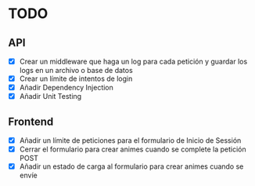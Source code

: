 # TODO

## API

- [x] Crear un middleware que haga un log para cada petición y guardar los logs en un archivo o base de datos
- [x] Crear un límite de intentos de login
- [x] Añadir Dependency Injection
- [x] Añadir Unit Testing

## Frontend

- [x] Añadir un límite de peticiones para el formulario de Inicio de Sessión
- [x] Cerrar el formulario para crear animes cuando se complete la petición POST
- [x] Añadir un estado de carga al formulario para crear animes cuando se envíe
